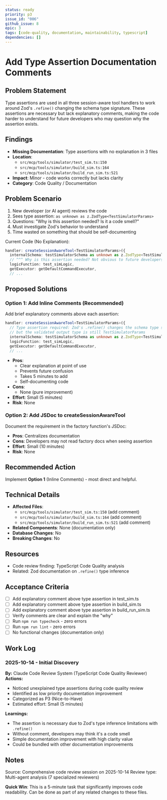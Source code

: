 ```yaml
---
status: ready
priority: p3
issue_id: "006"
github_issue: 8
epic: 3
tags: [code-quality, documentation, maintainability, typescript]
dependencies: []
---
```


# Add Type Assertion Documentation Comments

## Problem Statement

Type assertions are used in all three session-aware tool handlers to work around Zod's `.refine()` changing the schema type signature. These assertions are necessary but lack explanatory comments, making the code harder to understand for future developers who may question why the assertion exists.

## Findings

- **Missing Documentation**: Type assertions with no explanation in 3 files
- **Location**:
  - `src/mcp/tools/simulator/test_sim.ts:150`
  - `src/mcp/tools/simulator/build_sim.ts:164`
  - `src/mcp/tools/simulator/build_run_sim.ts:521`
- **Impact**: Minor - code works correctly but lacks clarity
- **Category**: Code Quality / Documentation

## Problem Scenario

1. New developer (or AI agent) reviews the code
2. Sees type assertion: `as unknown as z.ZodType<TestSimulatorParams>`
3. Questions: "Why is this assertion needed? Is it a code smell?"
4. Must investigate Zod's behavior to understand
5. Time wasted on something that should be self-documenting

Current Code (No Explanation):
```typescript
handler: createSessionAwareTool<TestSimulatorParams>({
  internalSchema: testSimulatorSchema as unknown as z.ZodType<TestSimulatorParams>,
  // ^^^ Why is this assertion needed? Not obvious to future developers
  logicFunction: test_simLogic,
  getExecutor: getDefaultCommandExecutor,
  // ...
```

## Proposed Solutions

### Option 1: Add Inline Comments (Recommended)

Add brief explanatory comments above each assertion:

```typescript
handler: createSessionAwareTool<TestSimulatorParams>({
  // Type assertion required: Zod's .refine() changes the schema type signature,
  // but the validated output type is still TestSimulatorParams
  internalSchema: testSimulatorSchema as unknown as z.ZodType<TestSimulatorParams>,
  logicFunction: test_simLogic,
  getExecutor: getDefaultCommandExecutor,
  // ...
```

- **Pros**:
  - Clear explanation at point of use
  - Prevents future confusion
  - Takes 5 minutes to add
  - Self-documenting code
- **Cons**:
  - None (pure improvement)
- **Effort**: Small (5 minutes)
- **Risk**: None

### Option 2: Add JSDoc to createSessionAwareTool

Document the requirement in the factory function's JSDoc:

- **Pros**: Centralizes documentation
- **Cons**: Developers may not read factory docs when seeing assertion
- **Effort**: Small (10 minutes)
- **Risk**: None

## Recommended Action

Implement **Option 1** (Inline Comments) - most direct and helpful.

## Technical Details

- **Affected Files**:
  - `src/mcp/tools/simulator/test_sim.ts:150` (add comment)
  - `src/mcp/tools/simulator/build_sim.ts:164` (add comment)
  - `src/mcp/tools/simulator/build_run_sim.ts:521` (add comment)
- **Related Components**: None (documentation only)
- **Database Changes**: No
- **Breaking Changes**: No

## Resources

- Code review finding: TypeScript Code Quality analysis
- Related: Zod documentation on `.refine()` type inference

## Acceptance Criteria

- [ ] Add explanatory comment above type assertion in test_sim.ts
- [ ] Add explanatory comment above type assertion in build_sim.ts
- [ ] Add explanatory comment above type assertion in build_run_sim.ts
- [ ] Verify comments are clear and explain the "why"
- [ ] Run `npm run typecheck` - zero errors
- [ ] Run `npm run lint` - zero errors
- [ ] No functional changes (documentation only)

## Work Log

### 2025-10-14 - Initial Discovery
**By:** Claude Code Review System (TypeScript Code Quality Reviewer)
**Actions:**
- Noticed unexplained type assertions during code quality review
- Identified as low priority documentation improvement
- Categorized as P3 (Nice-to-Have)
- Estimated effort: Small (5 minutes)

**Learnings:**
- The assertion is necessary due to Zod's type inference limitations with `.refine()`
- Without comment, developers may think it's a code smell
- Simple documentation improvement with high clarity value
- Could be bundled with other documentation improvements

## Notes

Source: Comprehensive code review session on 2025-10-14
Review type: Multi-agent analysis (7 specialized reviewers)

**Quick Win**: This is a 5-minute task that significantly improves code readability. Can be done as part of any related changes to these files.
